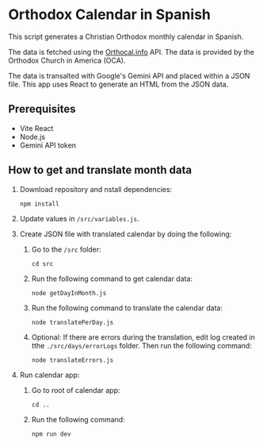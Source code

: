 # Orthodox Calendar in Spanish

This script generates a Christian Orthodox monthly calendar in Spanish.

The data is fetched using the [Orthocal.info](https://orthocal.info/api/) API. The data is provided by the Orthodox Church in America (OCA).

The data is transalted with Google's Gemini API and placed within a JSON file. This app uses React to generate an HTML from the JSON data.

## Prerequisites

- Vite React
- Node.js
- Gemini API token

## How to get and translate month data

1. Download repository and nstall dependencies:

   ```shell
   npm install
   ```

2. Update values in `/src/variables.js`.
3. Create JSON file with translated calendar by doing the following:
   1. Go to the `/src` folder:

      ```shell
      cd src
      ```

   2. Run the following command to get calendar data:

      ```shell
      node getDayInMonth.js
      ```
   
   3. Run the following command to translate the calendar data:
      
      ```shell
      node translatePerDay.js
      ```
   
   4. Optional: If there are errors during the translation, edit log created in tthe `./src/days/errorLogs` folder. Then run the following command:

      ```shell
      node translateErrors.js
      ```

4. Run calendar app:
   1. Go to root of calendar app:

      ```shell
      cd ..
      ```

   2. Run the following command:

       ```shell
       npm run dev
       ```
